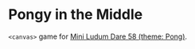 # Pongy in the Middle
`<canvas>` game for [Mini Ludum Dare 58 (theme: Pong)](http://ludumdare.com/compo/minild-58/?uid=49736).
